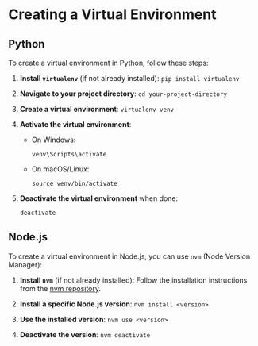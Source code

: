 # Creating a Virtual Environment

## Python

To create a virtual environment in Python, follow these steps:

1. **Install `virtualenv`** (if not already installed): `pip install virtualenv`

2. **Navigate to your project directory**: `cd your-project-directory`

3. **Create a virtual environment**: `virtualenv venv`

4. **Activate the virtual environment**:

   - On Windows:
     ```
     venv\Scripts\activate
     ```
   - On macOS/Linux:
     ```
     source venv/bin/activate
     ```

5. **Deactivate the virtual environment** when done:
   ```
   deactivate
   ```

## Node.js

To create a virtual environment in Node.js, you can use `nvm` (Node Version Manager):

1. **Install `nvm`** (if not already installed):
   Follow the installation instructions from the [nvm repository](https://github.com/nvm-sh/nvm).

2. **Install a specific Node.js version**: `nvm install <version>`

3. **Use the installed version**: `nvm use <version>`

4. **Deactivate the version**: `nvm deactivate`
